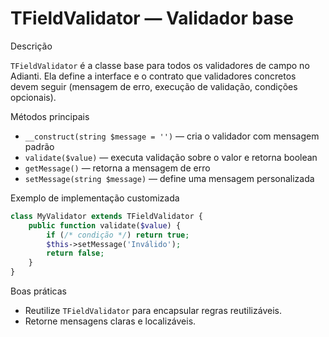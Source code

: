 # TFieldValidator — Validador base

Descrição

`TFieldValidator` é a classe base para todos os validadores de campo no Adianti. Ela define a interface e o contrato que validadores concretos devem seguir (mensagem de erro, execução de validação, condições opcionais).

Métodos principais

- `__construct(string $message = '')` — cria o validador com mensagem padrão
- `validate($value)` — executa validação sobre o valor e retorna boolean
- `getMessage()` — retorna a mensagem de erro
- `setMessage(string $message)` — define uma mensagem personalizada

Exemplo de implementação customizada

```php
class MyValidator extends TFieldValidator {
    public function validate($value) {
        if (/* condição */) return true;
        $this->setMessage('Inválido');
        return false;
    }
}
```

Boas práticas

- Reutilize `TFieldValidator` para encapsular regras reutilizáveis.
- Retorne mensagens claras e localizáveis.
